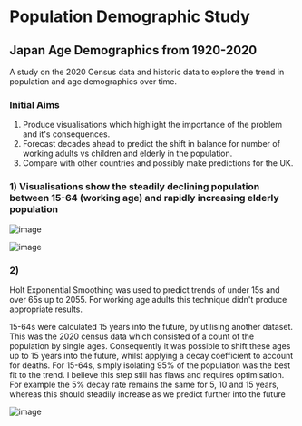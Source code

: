 # Population Demographic Study
## Japan Age Demographics from 1920-2020
A study on the 2020 Census data and historic data to explore the trend in population and age demographics over time.

### Initial Aims
1. Produce visualisations which highlight the importance of the problem and it's consequences.
2. Forecast decades ahead to predict the shift in balance for number of working adults vs children and elderly in the population.
3. Compare with other countries and possibly make predictions for the UK.


### 1) Visualisations show the steadily declining population between 15-64 (working age) and rapidly increasing elderly population

![image](https://user-images.githubusercontent.com/65176466/230373791-1c85dae3-dab1-4a1b-a50f-d1f6df691940.png)

![image](https://user-images.githubusercontent.com/65176466/230373933-64bd5569-d784-4d85-9736-1bad5551fc07.png)

### 2)
Holt Exponential Smoothing was used to predict trends of under 15s and over 65s up to 2055. For working age adults this technique didn't produce appropriate results.

15-64s were calculated 15 years into the future, by utilising another dataset. This was the 2020 census data which consisted of a count of the population by single ages. Consequently it was possible to shift these ages up to 15 years into the future, whilst applying a decay coefficient to account for deaths. For 15-64s, simply isolating 95% of the population was the best fit to the trend. I believe this step still has flaws and requires optimisation. For example the 5% decay rate remains the same for 5, 10 and 15 years, whereas this should steadily increase as we predict further into the future

![image](https://user-images.githubusercontent.com/65176466/230374266-e026bc4e-1b7b-4481-b2a8-f6d6a6400898.png)
